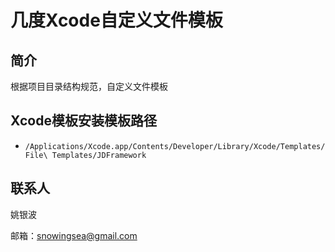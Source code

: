 几度Xcode自定义文件模板
==========================
简介
--------------------------
根据项目目录结构规范，自定义文件模板

Xcode模板安装模板路径
--------------------------
* `/Applications/Xcode.app/Contents/Developer/Library/Xcode/Templates/File\ Templates/JDFramework`

联系人
--------------------------
姚银波

邮箱：[snowingsea@gmail.com](mailto:snowingsea@gmail.com)
